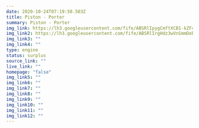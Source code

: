 ```yaml
---
date: 2020-10-24T07:19:50.503Z
title: Piston - Porter
summary: Piston - Porter
img_link: https://lh3.googleusercontent.com/fife/ABSRlIpygCmftXCB1-kZFcRMgBw8wCgJ-HrfqlfNTDkV4rq6RLCLmxtPIIZwNoJo17FVc2FAW9MuyxmaiSCJApkbv6b768IJallUwHPI5FVjPucgRA7dqQCVoGZTm4U2_b-WLHHC8G8br4AhKFOM-oJaUCTmBbhJCjw9PIrR8AphZY6DQaq7-aIxaXAoPpUTYtoiY3eNDrj_qYJUdXbkH9sBxwMzU2N8vv0Luc_vfQBm35Q20LlN6th3Ho7hRBtIdpBbi5goPlxI4-XMlH_ZI0aLOw2MuORywK2iGuRhVlWx7-2ieWR90iqwLX82ccfUsrnA3zP09z4i4gHYK3mIHiihC-sVw4phlb57UC4DHws1w9jL8Vo9EbMeFElhLDgPTIWJD-eijhB_PHS4bOR7uV9S1C8xh8haBYO4yrejrnjx94ZymNjEzEU-gawFelW9pfPyfrp6wIV2vnE0WXfF_fKCfB0_Yx2B0s2ERUyIHyX4zneJ8hgcx6KVMmatpbSviFhPgcc1PZa28iKnyB8iIYrzaGOfNwN4XoQ1Lq5ixwK1DP38XHNV4WCJKFM9T16rZBcDjt654ln-K-2xYa-IXVGOQAqTtkp1FdxttJWh4J7-Xm8wklWIHDD01m3s2dVTNiBrlqmMIQoZtdHCSd5IILt6jysRgMGc8yJxr3BAD-ryksZgA_7RzPzxpNwEE_nAgpolKeKZk8XrgMqBtraCx1xbLoG0lsaJ7WimlA=w851-h650-ft
img_link2: https://lh3.googleusercontent.com/fife/ABSRlIrgHdz3wVnSmmDebftSUXjco7yqyKX4EQ0FrZFgXqUxOisJxBT4uNdOJecPxE2QPycUAqCxh7dtdQHSVloxfJT7mDKbr9jwY4CXG1YrFr7fUlqKC7Hv8j2q9fkulTIPaoQ-sg-F_9lqH-falMDCnfVw7pcX2BUABYk0O5W4zsloyvIy0iXFZaSQP3K25cCP-aPhjaMi5FAzxgGsBEkLlflH27U_36P5NKCz2NsyxFny6eCc5jd7XWG9WUgz_F_J1Yj5LseLixNt3OAHI0J9uutluPCEKy0tvaBXyQ8Y9r2hamxFlmzkLWifqGqsHn4OYXpXhGN1i8COrWNLMdv4-q4_QYDq_W5hLHzy4VBjphfrB07IppGuzEi3GBMbpSFZm6XL8xh34FTPqh_N3YFfs_uztMtpMUI57yL7wqG4ejYm17xBIn9Z_EDeGB0hCMwgxMrTP06-OqSTulxNcI6-03GvZwn-ThiBlplHTqpr1ISV52V2b0njESXtaZJF_gXRvFMqRysWjvOy_BdJVCPncKFtPQVNElIt-Up0lg4cPi3oCKFTl369tUXOGjjH8WTJuU7UQQnqeaXXv4_ik5Loi7Agy0xHMtVYhtR_Wdss0GZWnNeCSKeMOvG8V5qf36zJuKLPYRDRofftYZG3JS0MWYMyDAGDPKaRx_x-uXrkCl8oY67VXQbTsxx6ia_F3-niDaQeV4Q41i3Kuwt3GzVzQ172869-DjGruA=w851-h650-ft
img_link3: ""
img_link4: ""
type: engine
status: surplus
source_link: ""
live_link: ""
homepage: "false"
img_link5: ""
img_link6: ""
img_link7: ""
img_link8: ""
img_link9: ""
img_link10: ""
img_link11: ""
img_link12: ""
---
```

